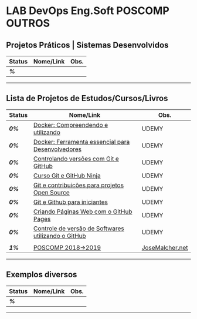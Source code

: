# LAB DevOps Eng.Soft POSCOMP OUTROS

## Projetos Práticos | Sistemas Desenvolvidos

| **Status**  | **Nome/Link**  | **Obs.**  |
|---|---|---|
| **_%_** | []()  |   |

------------

## Lista de Projetos de Estudos/Cursos/Livros

| **Status**  | **Nome/Link**  | **Obs.**  |
|---|---|---|
| **_0%_** |  [ Docker: Compreendendo e utilizando  ]()  | UDEMY  |
| **_0%_** |  [ Docker: Ferramenta essencial para Desenvolvedores ]()  | UDEMY |
| **_0%_** |  [ Controlando versões com Git e GitHub  ]()  | UDEMY  |
| **_0%_** |  [ Curso Git e GitHub Ninja ]()  | UDEMY  |
| **_0%_** |  [ Git e contribuições para projetos Open Source ]()  | UDEMY  |
| **_0%_** |  [ Git e Github para iniciantes ]()  | UDEMY  |
| **_0%_** |  [ Criando Páginas Web com o GitHub Pages ]()  | UDEMY  |
| **_0%_** |  [ Controle de versão de Softwares utilizando o GitHub ]()  | UDEMY  |
|   |   |   |
| **_1%_** |  [ POSCOMP 2018->2019 ](https://github.com/josemalcher/POSCOMP)  |  [JoseMalcher.net](https://josemalcher.net)  |

------------

## Exemplos diversos

| **Status**  | **Nome/Link**  | **Obs.**  |
|---|---|---|
| **_%_** |  []()  |   |

------------